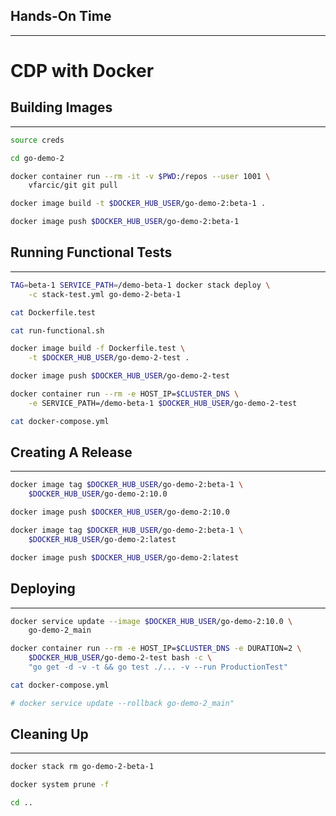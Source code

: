 ## Hands-On Time

---

# CDP with Docker


## Building Images

---

```bash
source creds

cd go-demo-2

docker container run --rm -it -v $PWD:/repos --user 1001 \
    vfarcic/git git pull

docker image build -t $DOCKER_HUB_USER/go-demo-2:beta-1 .

docker image push $DOCKER_HUB_USER/go-demo-2:beta-1
```


## Running Functional Tests

---

```bash
TAG=beta-1 SERVICE_PATH=/demo-beta-1 docker stack deploy \
    -c stack-test.yml go-demo-2-beta-1

cat Dockerfile.test

cat run-functional.sh

docker image build -f Dockerfile.test \
    -t $DOCKER_HUB_USER/go-demo-2-test .

docker image push $DOCKER_HUB_USER/go-demo-2-test

docker container run --rm -e HOST_IP=$CLUSTER_DNS \
    -e SERVICE_PATH=/demo-beta-1 $DOCKER_HUB_USER/go-demo-2-test

cat docker-compose.yml
```


## Creating A Release

---

```bash
docker image tag $DOCKER_HUB_USER/go-demo-2:beta-1 \
    $DOCKER_HUB_USER/go-demo-2:10.0

docker image push $DOCKER_HUB_USER/go-demo-2:10.0

docker image tag $DOCKER_HUB_USER/go-demo-2:beta-1 \
    $DOCKER_HUB_USER/go-demo-2:latest

docker image push $DOCKER_HUB_USER/go-demo-2:latest
```


## Deploying

---

```bash
docker service update --image $DOCKER_HUB_USER/go-demo-2:10.0 \
    go-demo-2_main

docker container run --rm -e HOST_IP=$CLUSTER_DNS -e DURATION=2 \
    $DOCKER_HUB_USER/go-demo-2-test bash -c \
    "go get -d -v -t && go test ./... -v --run ProductionTest"

cat docker-compose.yml

# docker service update --rollback go-demo-2_main"
```


## Cleaning Up

---

```bash
docker stack rm go-demo-2-beta-1

docker system prune -f

cd ..
```
